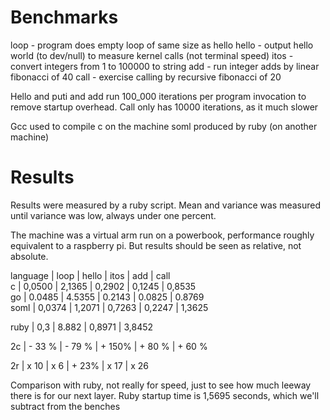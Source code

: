 # Benchmarks

loop  - program does empty loop of same size as hello
hello - output hello world (to dev/null) to measure kernel calls (not terminal speed)
itos  - convert integers from 1 to 100000  to string
add   - run integer adds by linear fibonacci of 40
call  - exercise calling by recursive fibonacci of 20

Hello and puti and add run 100_000 iterations per program invocation to remove startup overhead.
Call only has 10000 iterations, as it much slower

Gcc used to compile c on the machine
soml produced by ruby (on another machine)

# Results

Results were measured by a ruby script. Mean and variance was measured until variance was low,
always under one percent.

The machine was a virtual arm run on a powerbook, performance roughly equivalent to a raspberry pi.
But results should be seen as relative, not absolute.


language  | loop    | hello   | itos    |  add    | call        
c         | 0,0500  | 2,1365  | 0,2902  | 0,1245  | 0,8535  
go        | 0.0485  | 4.5355  | 0.2143  | 0.0825  | 0.8769  
soml      | 0,0374  | 1,2071  | 0,7263  | 0,2247  | 1,3625

ruby      | 0,3     | 8.882    | 0,8971 | 3,8452

2c        | - 33 %  | - 79 %  | + 150%  | + 80 %  | + 60 %

2r        | x 10    | x 6     | + 23%   | x 17    | x 26

Comparison with ruby, not really for speed, just to see how much leeway there is for our next layer.
Ruby startup time is 1,5695 seconds, which we'll subtract from the benches
